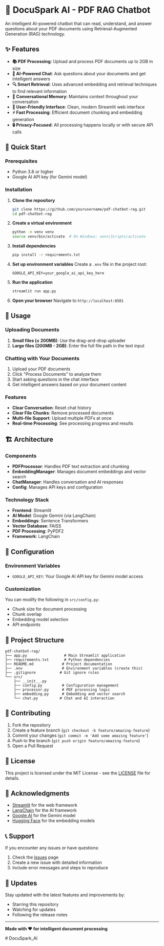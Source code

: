 # 🧠 DocuSpark AI - PDF RAG Chatbot

An intelligent AI-powered chatbot that can read, understand, and answer questions about your PDF documents using Retrieval-Augmented Generation (RAG) technology.

## ✨ Features

- **📚 PDF Processing**: Upload and process PDF documents up to 2GB in size
- **🧠 AI-Powered Chat**: Ask questions about your documents and get intelligent answers
- **🔍 Smart Retrieval**: Uses advanced embedding and retrieval techniques to find relevant information
- **💬 Conversational Memory**: Maintains context throughout your conversation
- **📱 User-Friendly Interface**: Clean, modern Streamlit web interface
- **⚡ Fast Processing**: Efficient document chunking and embedding generation
- **🔒 Privacy-Focused**: All processing happens locally or with secure API calls

## 🚀 Quick Start

### Prerequisites

- Python 3.8 or higher
- Google AI API key (for Gemini model)

### Installation

1. **Clone the repository**
   ```bash
   git clone https://github.com/yourusername/pdf-chatbot-rag.git
   cd pdf-chatbot-rag
   ```

2. **Create a virtual environment**
   ```bash
   python -m venv venv
   source venv/bin/activate  # On Windows: venv\Scripts\activate
   ```

3. **Install dependencies**
   ```bash
   pip install -r requirements.txt
   ```

4. **Set up environment variables**
   Create a `.env` file in the project root:
   ```env
   GOOGLE_API_KEY=your_google_ai_api_key_here
   ```

5. **Run the application**
   ```bash
   streamlit run app.py
   ```

6. **Open your browser**
   Navigate to `http://localhost:8501`

## 📖 Usage

### Uploading Documents

1. **Small files (≤ 200MB)**: Use the drag-and-drop uploader
2. **Large files (200MB - 2GB)**: Enter the full file path in the text input

### Chatting with Your Documents

1. Upload your PDF documents
2. Click "Process Documents" to analyze them
3. Start asking questions in the chat interface
4. Get intelligent answers based on your document content

### Features

- **Clear Conversation**: Reset chat history
- **Clear File Chunks**: Remove processed documents
- **Multi-file Support**: Upload multiple PDFs at once
- **Real-time Processing**: See processing progress and results

## 🏗️ Architecture

### Components

- **PDFProcessor**: Handles PDF text extraction and chunking
- **EmbeddingManager**: Manages document embeddings and vector search
- **ChatManager**: Handles conversation and AI responses
- **Config**: Manages API keys and configuration

### Technology Stack

- **Frontend**: Streamlit
- **AI Model**: Google Gemini (via LangChain)
- **Embeddings**: Sentence Transformers
- **Vector Database**: FAISS
- **PDF Processing**: PyPDF2
- **Framework**: LangChain

## 🔧 Configuration

### Environment Variables

- `GOOGLE_API_KEY`: Your Google AI API key for Gemini model access

### Customization

You can modify the following in `src/config.py`:
- Chunk size for document processing
- Chunk overlap
- Embedding model selection
- API endpoints

## 📁 Project Structure

```
pdf-chatbot-rag/
├── app.py                 # Main Streamlit application
├── requirements.txt       # Python dependencies
├── README.md             # Project documentation
├── .env                  # Environment variables (create this)
├── .gitignore           # Git ignore rules
└── src/
    ├── __init__.py
    ├── config.py         # Configuration management
    ├── processor.py      # PDF processing logic
    ├── embedding.py      # Embedding and vector search
    └── chat.py          # Chat and AI interaction
```

## 🤝 Contributing

1. Fork the repository
2. Create a feature branch (`git checkout -b feature/amazing-feature`)
3. Commit your changes (`git commit -m 'Add some amazing feature'`)
4. Push to the branch (`git push origin feature/amazing-feature`)
5. Open a Pull Request

## 📝 License

This project is licensed under the MIT License - see the [LICENSE](LICENSE) file for details.

## 🙏 Acknowledgments

- [Streamlit](https://streamlit.io/) for the web framework
- [LangChain](https://langchain.com/) for the AI framework
- [Google AI](https://ai.google/) for the Gemini model
- [Hugging Face](https://huggingface.co/) for the embedding models

## 📞 Support

If you encounter any issues or have questions:

1. Check the [Issues](https://github.com/yourusername/pdf-chatbot-rag/issues) page
2. Create a new issue with detailed information
3. Include error messages and steps to reproduce

## 🔄 Updates

Stay updated with the latest features and improvements by:
- Starring this repository
- Watching for updates
- Following the release notes

---

**Made with ❤️ for intelligent document processing**

#   D o c u S p a r k _ A I  
 